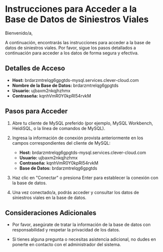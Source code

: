 # Instrucciones para Acceder a la Base de Datos de Siniestros Viales

Bienvenido/a,

A continuación, encontrarás las instrucciones para acceder a la base de datos de siniestros viales. Por favor, sigue los pasos detallados a continuación para acceder a los datos de forma segura y efectiva.

## Detalles de Acceso

- **Host:** brdarzmtrelqg6gpgtds-mysql.services.clever-cloud.com
- **Nombre de la Base de Datos:** brdarzmtrelqg6gpgtds
- **Usuario:** ujbaxm2nkqjhzhmx
- **Contraseña:** kqnhVmR0Y0kpRI54rvkM

## Pasos para Acceder

1. Abre tu cliente de MySQL preferido (por ejemplo, MySQL Workbench, HeidiSQL, o la línea de comandos de MySQL).

2. Ingresa la información de conexión provista anteriormente en los campos correspondientes del cliente de MySQL:

   - **Host:** brdarzmtrelqg6gpgtds-mysql.services.clever-cloud.com
   - **Usuario:** ujbaxm2nkqjhzhmx
   - **Contraseña:** kqnhVmR0Y0kpRI54rvkM
   - **Base de Datos:** brdarzmtrelqg6gpgtds

3. Haz clic en "Conectar" o presiona Enter para establecer la conexión con la base de datos.

4. Una vez conectado/a, podrás acceder y consultar los datos de siniestros viales en la base de datos.

## Consideraciones Adicionales

- Por favor, asegúrate de tratar la información de la base de datos con responsabilidad y respetar la privacidad de los datos.

- Si tienes alguna pregunta o necesitas asistencia adicional, no dudes en ponerte en contacto con el administrador del sistema.
